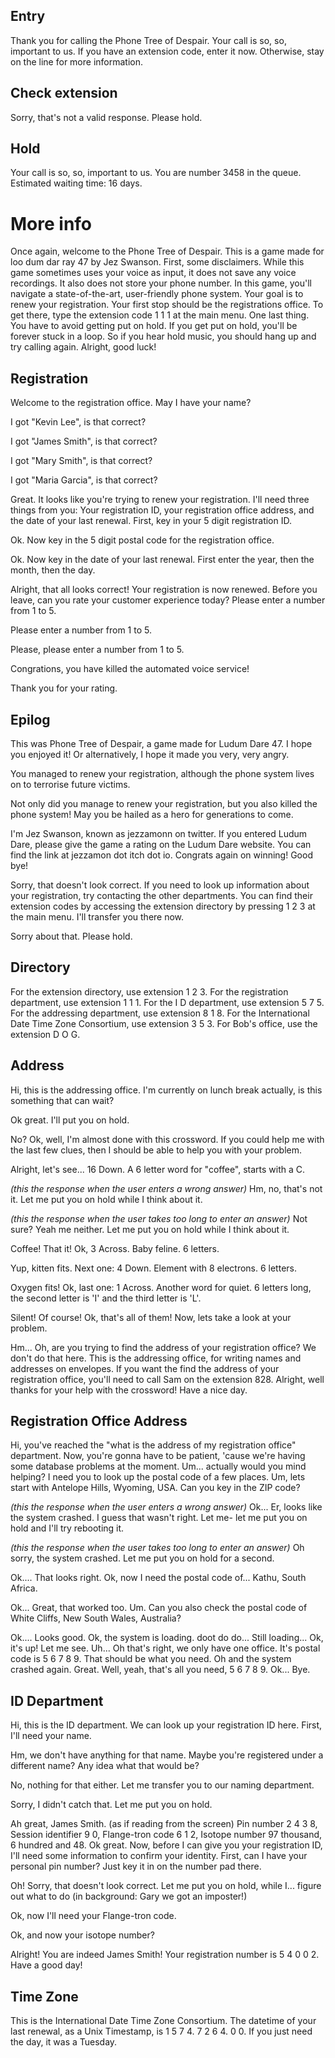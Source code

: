 ## Entry

Thank you for calling the Phone Tree of Despair. Your call is so, so, important to us.
If you have an extension code, enter it now. Otherwise, stay on the line for more information.

## Check extension

Sorry, that's not a valid response. Please hold.

## Hold

Your call is so, so, important to us.
You are number 3458 in the queue. Estimated waiting time: 16 days.

# More info

Once again, welcome to the Phone Tree of Despair. This is a game made for loo dum dar ray 47 by Jez Swanson.
First, some disclaimers. While this game sometimes uses your voice as input, it does not save any voice recordings. It also does not store your phone number.
In this game, you'll navigate a state-of-the-art, user-friendly phone system. Your goal is to renew your registration.
Your first stop should be the registrations office. To get there, type the extension code 1 1 1 at the main menu.
One last thing. You have to avoid getting put on hold. If you get put on hold, you'll be forever stuck in a loop. So if you hear hold music, you should hang up and try calling again.
Alright, good luck!

## Registration

Welcome to the registration office. May I have your name?

I got "Kevin Lee", is that correct?

I got "James Smith", is that correct?

I got "Mary Smith", is that correct?

I got "Maria Garcia", is that correct?

Great. It looks like you're trying to renew your registration. I'll need three things from you: Your registration ID, your registration office address, and the date of your last renewal.
First, key in your 5 digit registration ID.

Ok. Now key in the 5 digit postal code for the registration office.

Ok. Now key in the date of your last renewal. First enter the year, then the month, then the day.

Alright, that all looks correct! Your registration is now renewed.
Before you leave, can you rate your customer experience today? Please enter a number from 1 to 5.

Please enter a number from 1 to 5.

Please, please enter a number from 1 to 5.

Congrations, you have killed the automated voice service!

Thank you for your rating.

## Epilog

This was Phone Tree of Despair, a game made for Ludum Dare 47. I hope you enjoyed it! Or alternatively, I hope it made you very, very angry.

You managed to renew your registration, although the phone system lives on to terrorise future victims.

Not only did you manage to renew your registration, but you also killed the phone system! May you be hailed as a hero for generations to come.

I'm Jez Swanson, known as jezzamonn on twitter. If you entered Ludum Dare, please give the game a rating on the Ludum Dare website. You can find the link at jezzamon dot itch dot io. Congrats again on winning! Good bye!

Sorry, that doesn't look correct. If you need to look up information about your registration, try contacting the other departments. You can find their extension codes by accessing the extension directory by pressing 1 2 3 at the main menu. I'll transfer you there now.

Sorry about that. Please hold.

## Directory

For the extension directory, use extension 1 2 3.
For the registration department, use extension 1 1 1.
For the I D department, use extension 5 7 5.
For the addressing department, use extension 8 1 8.
For the International Date Time Zone Consortium, use extension 3 5 3.
For Bob's office, use the extension D O G.

## Address

Hi, this is the addressing office. I'm currently on lunch break actually, is this something that can wait?

Ok great. I'll put you on hold.

No? Ok, well, I'm almost done with this crossword. If you could help me with the last few clues, then I should be able to help you with your problem.

Alright, let's see... 16 Down. A 6 letter word for "coffee", starts with a C.

*(this the response when the user enters a wrong answer)*
Hm, no, that's not it. Let me put you on hold while I think about it.

*(this the response when the user takes too long to enter an answer)*
Not sure? Yeah me neither. Let me put you on hold while I think about it.

Coffee! That it! Ok, 3 Across. Baby feline. 6 letters.

Yup, kitten fits. Next one: 4 Down. Element with 8 electrons. 6 letters.

Oxygen fits! Ok, last one: 1 Across. Another word for quiet. 6 letters long, the second letter is 'I' and the third letter is 'L'.

Silent! Of course! Ok, that's all of them! Now, lets take a look at your problem.

Hm... Oh, are you trying to find the address of your registration office? We don't do that here. This is the addressing office, for writing names and addresses on envelopes. If you want the find the address of your registration office, you'll need to call Sam on the extension 828.
Alright, well thanks for your help with the crossword! Have a nice day.

## Registration Office Address

Hi, you've reached the "what is the address of my registration office" department. Now, you're gonna have to be patient, 'cause we're having some database problems at the moment. Um... actually would you mind helping? I need you to look up the postal code of a few places. Um, lets start with Antelope Hills, Wyoming, USA. Can you key in the ZIP code?

*(this the response when the user enters a wrong answer)*
Ok... Er, looks like the system crashed. I guess that wasn't right. Let me- let me put you on hold and I'll try rebooting it.

*(this the response when the user takes too long to enter an answer)*
Oh sorry, the system crashed. Let me put you on hold for a second.

Ok.... That looks right. Ok, now I need the postal code of... Kathu, South Africa.

Ok... Great, that worked too. Um. Can you also check the postal code of White Cliffs, New South Wales, Australia?

Ok.... Looks good. Ok, the system is loading. doot do do... Still loading... Ok, it's up! Let me see. Uh... Oh that's right, we only have one office. It's postal code is 5 6 7 8 9. That should be what you need. Oh and the system crashed again. Great. Well, yeah, that's all you need, 5 6 7 8 9. Ok... Bye.

## ID Department

Hi, this is the ID department. We can look up your registration ID here. First, I'll need your name.

Hm, we don't have anything for that name. Maybe you're registered under a different name? Any idea what that would be?

No, nothing for that either. Let me transfer you to our naming department.

Sorry, I didn't catch that. Let me put you on hold.

Ah great, James Smith. (as if reading from the screen) Pin number 2 4 3 8, Session identifier 9 0, Flange-tron code 6 1 2, Isotope number 97 thousand, 6 hundred and 48. Ok great. Now, before I can give you your registration ID, I'll need some information to confirm your identity. First, can I have your personal pin number? Just key it in on the number pad there.

Oh! Sorry, that doesn't look correct. Let me put you on hold, while I... figure out what to do (in background: Gary we got an imposter!)

Ok, now I'll need your Flange-tron code.

Ok, and now your isotope number?

Alright! You are indeed James Smith! Your registration number is 5 4 0 0 2. Have a good day!

## Time Zone

This is the International Date Time Zone Consortium. The datetime of your last renewal, as a Unix Timestamp, is 1 5 7 4. 7 2 6 4. 0 0.
If you just need the day, it was a Tuesday.
